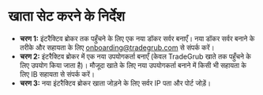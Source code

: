 # **खाता सेट करने के निर्देश**
- **चरण 1:** इंटरैक्टिव ब्रोकर तक पहुँचने के लिए एक नया डॉकर सर्वर बनाएँ। नया डॉकर सर्वर बनाने के तरीके और सहायता के लिए onboarding@tradegrub.com से संपर्क करें।
- **चरण 2:** इंटरैक्टिव ब्रोकर में एक नया उपयोगकर्ता बनाएँ (केवल TradeGrub खाते तक पहुँचने के लिए उपयोग किया जाता है)। मौजूदा खाते के लिए नया उपयोगकर्ता बनाने में किसी भी सहायता के लिए IB सहायता से संपर्क करें।
- **चरण 3:** नया इंटरैक्टिव ब्रोकर खाता जोड़ने के लिए सर्वर IP पता और पोर्ट जोड़ें।
